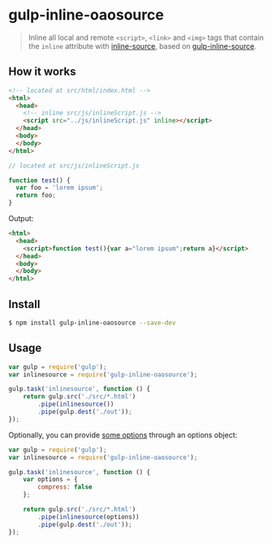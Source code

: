 # gulp-inline-oaosource

> Inline all local and remote `<script>`, `<link>` and `<img>` tags that contain the `inline` attribute with [inline-source](https://github.com/popeindustries/inline-source), based on [gulp-inline-source](https://github.com/fmal/gulp-inline-source).

## How it works

```html
<!-- located at src/html/index.html -->
<html>
  <head>
    <!-- inline src/js/inlineScript.js -->
    <script src="../js/inlineScript.js" inline></script>
  </head>
  <body>
  </body>
</html>
```

```js
// located at src/js/inlineScript.js

function test() {
  var foo = 'lorem ipsum';
  return foo;
}
```

Output:
```html
<html>
  <head>
    <script>function test(){var a="lorem ipsum";return a}</script>
  </head>
  <body>
  </body>
</html>
```

## Install

```bash
$ npm install gulp-inline-oaosource --save-dev
```

## Usage

```javascript
var gulp = require('gulp');
var inlinesource = require('gulp-inline-oaosource');

gulp.task('inlinesource', function () {
    return gulp.src('./src/*.html')
        .pipe(inlinesource())
        .pipe(gulp.dest('./out'));
});
```

Optionally, you can provide [some options](https://github.com/popeindustries/inline-source#usage) through an options object:

```javascript
var gulp = require('gulp');
var inlinesource = require('gulp-inline-oaosource');

gulp.task('inlinesource', function () {
    var options = {
        compress: false
    };

    return gulp.src('./src/*.html')
        .pipe(inlinesource(options))
        .pipe(gulp.dest('./out'));
});
```
